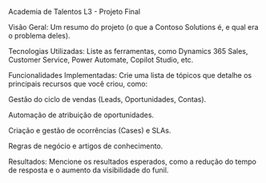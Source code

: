 Academia de Talentos L3 - Projeto Final

Visão Geral: Um resumo do projeto (o que a Contoso Solutions é, e qual era o problema deles).

Tecnologias Utilizadas: Liste as ferramentas, como Dynamics 365 Sales, Customer Service, Power Automate, Copilot Studio, etc.

Funcionalidades Implementadas: Crie uma lista de tópicos que detalhe os principais recursos que você criou, como:

Gestão do ciclo de vendas (Leads, Oportunidades, Contas).

Automação de atribuição de oportunidades.

Criação e gestão de ocorrências (Cases) e SLAs.

Regras de negócio e artigos de conhecimento.

Resultados: Mencione os resultados esperados, como a redução do tempo de resposta e o aumento da visibilidade do funil.
